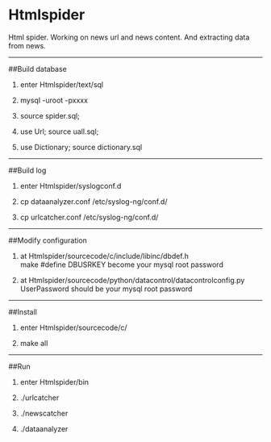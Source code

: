 # Htmlspider
Html spider. Working on news url and news content. And extracting data from news.

---
##Build database

1. enter Htmlspider/text/sql

2. mysql -uroot -pxxxx

3. source spider.sql;

4. use Url; source uall.sql;

5. use Dictionary; source dictionary.sql

---
##Build log

1. enter Htmlspider/syslogconf.d

2. cp dataanalyzer.conf /etc/syslog-ng/conf.d/

3. cp urlcatcher.conf /etc/syslog-ng/conf.d/

---
##Modify configuration

1. at Htmlspider/sourcecode/c/include/libinc/dbdef.h<br>
   make #define DBUSRKEY become your mysql root password
   
2. at Htmlspider/sourcecode/python/datacontrol/datacontrolconfig.py<br>
   UserPassword should be your mysql root password
   
---
##Install

1. enter Htmlspider/sourcecode/c/

2. make all

---
##Run

1. enter Htmlspider/bin

2. ./urlcatcher

3. ./newscatcher

4. ./dataanalyzer

